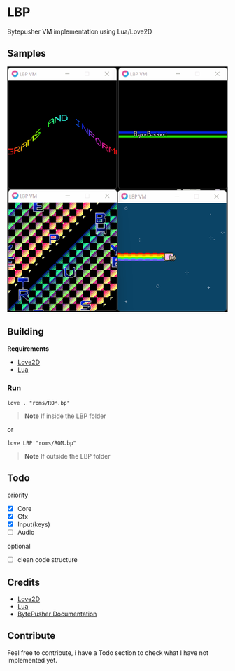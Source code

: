 # LBP

Bytepusher VM implementation using Lua/Love2D

## Samples

![LBP showcase](LBP.gif)

## Building

**Requirements**

- [Love2D](https://love2d.org/)
- [Lua](https://www.lua.org/download.html)

### Run

```
love . "roms/ROM.bp"
```
> **Note**
> If inside the LBP folder

or

```
love LBP "roms/ROM.bp"
```
> **Note**
> If outside the LBP folder

## Todo

priority

- [x] Core
- [x] Gfx
- [x] Input(keys)
- [ ] Audio

optional

- [ ] clean code structure

## Credits

- [Love2D](https://love2d.org/)
- [Lua](https://www.lua.org/about.html)
- [BytePusher Documentation](https://esolangs.org/wiki/BytePusher)

## Contribute

Feel free to contribute, i have a Todo section to check what I have not implemented yet.
